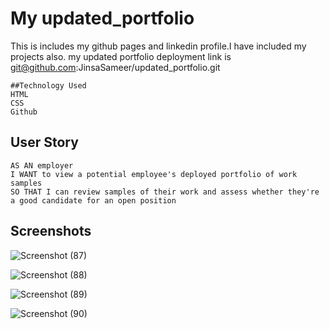 #  My updated_portfolio



This is includes my github pages and linkedin profile.I have included my projects also.
my updated portfolio deployment link is git@github.com:JinsaSameer/updated_portfolio.git
```
##Technology Used
HTML
CSS
Github
```
## User Story

```
AS AN employer
I WANT to view a potential employee's deployed portfolio of work samples
SO THAT I can review samples of their work and assess whether they're a good candidate for an open position
```


## Screenshots

![Screenshot (87)](https://user-images.githubusercontent.com/101385521/180586443-8dd36352-39bb-46ae-be0b-62563434fded.png)

![Screenshot (88)](https://user-images.githubusercontent.com/101385521/180586451-51c692e6-e3be-4ced-a9fc-0aef6cd80aba.png)

![Screenshot (89)](https://user-images.githubusercontent.com/101385521/180586461-e3a1db86-7fbc-4b3c-95ac-05a5d86c574b.png)

![Screenshot (90)](https://user-images.githubusercontent.com/101385521/180586469-e4dc493d-a23e-4e34-865b-1b909a4860a4.png)





